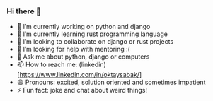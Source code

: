 ### Hi there 👋

- 🔭 I’m currently working on python and django
- 🌱 I’m currently learning rust programming language
- 👯 I’m looking to collaborate on django or rust projects
- 🤔 I’m looking for help with mentoring :(
- 💬 Ask me about python, django or computers
- 📫 How to reach me: (linkedin)[https://www.linkedin.com/in/oktaysabak/]
- 😄 Pronouns: excited, solution oriented and sometimes impatient
- ⚡ Fun fact: joke and chat about weird things!

